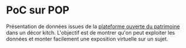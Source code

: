 # PoC sur POP

Présentation de données issues de la [plateforme ouverte du patrimoine](http://pop.culture.gouv.fr/) dans un décor kitch. L'objectif est de montrer qu'on peut exploiter les données et monter facilement une exposition virtuelle sur un sujet.
